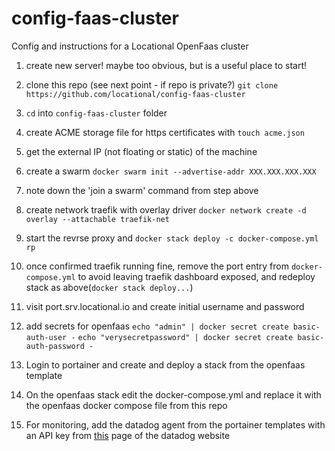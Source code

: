 # config-faas-cluster
Config and instructions for a Locational OpenFaas cluster

1. create new server! maybe too obvious, but is a useful place to start!

1. clone this repo (see next point - if repo is private?)
`git clone https://github.com/locational/config-faas-cluster`

1. `cd` into `config-faas-cluster` folder

1. create ACME storage file for https certificates with 
  `touch acme.json`

1. get the external IP (not floating or static) of the machine

1. create a swarm
`docker swarm init --advertise-addr XXX.XXX.XXX.XXX`

1. note down the 'join a swarm' command from step above
  
1. create network traefik with overlay driver
`docker network create -d overlay --attachable traefik-net`


1. start the revrse proxy and 
`docker stack deploy -c docker-compose.yml rp`

1. once confirmed traefik running fine, remove the port entry from `docker-compose.yml` to avoid leaving traefik dashboard exposed, and redeploy stack as above(`docker stack deploy...`)

1. visit port.srv.locational.io and create initial username and password

1. add secrets for openfaas
`echo "admin" | docker secret create basic-auth-user -`
`echo "verysecretpassword" | docker secret create basic-auth-password -`

1. Login to portainer and create and deploy a stack from the openfaas template

1. On the openfaas stack edit the docker-compose.yml and replace it with the openfaas docker compose file from this repo
  
1. For monitoring, add the datadog agent from the portainer templates with an API key from [this](https://app.datadoghq.com/account/settings#api) page of the datadog website
  
  

